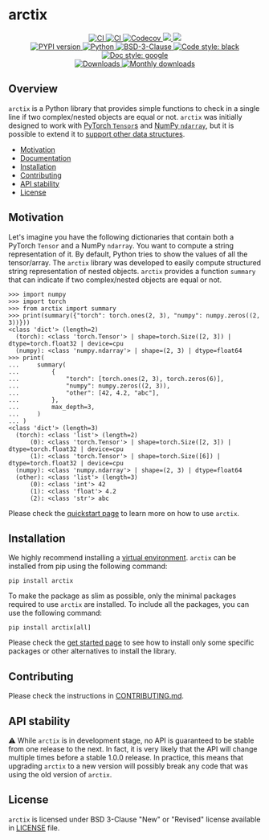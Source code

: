 # arctix

<p align="center">
    <a href="https://github.com/durandtibo/arctix/actions">
        <img alt="CI" src="https://github.com/durandtibo/arctix/workflows/CI/badge.svg?event=push&branch=main">
    </a>
    <a href="https://durandtibo.github.io/arctix/">
        <img alt="CI" src="https://github.com/durandtibo/arctix/workflows/Documentation/badge.svg?event=push&branch=main">
    </a>
    <a href="https://codecov.io/gh/durandtibo/arctix">
        <img alt="Codecov" src="https://codecov.io/gh/durandtibo/arctix/branch/main/graph/badge.svg">
    </a>
    <a href="https://codeclimate.com/github/durandtibo/arctix/maintainability">
        <img src="https://api.codeclimate.com/v1/badges/61b8574ea18ecf106dce/maintainability" />
    </a>
    <a href="https://codeclimate.com/github/durandtibo/arctix/test_coverage">
        <img src="https://api.codeclimate.com/v1/badges/61b8574ea18ecf106dce/test_coverage" />
    </a>
    <br/>
    <a href="https://pypi.org/project/arctix/">
        <img alt="PYPI version" src="https://img.shields.io/pypi/v/arctix">
    </a>
    <a href="https://pypi.org/project/arctix/">
        <img alt="Python" src="https://img.shields.io/pypi/pyversions/arctix.svg">
    </a>
    <a href="https://opensource.org/licenses/BSD-3-Clause">
        <img alt="BSD-3-Clause" src="https://img.shields.io/pypi/l/arctix">
    </a>
    <a href="https://github.com/psf/black">
        <img  alt="Code style: black" src="https://img.shields.io/badge/code%20style-black-000000.svg">
    </a>
    <a href="https://google.github.io/styleguide/pyguide.html#s3.8-comments-and-docstrings">
        <img  alt="Doc style: google" src="https://img.shields.io/badge/%20style-google-3666d6.svg">
    </a>
    <br/>
    <a href="https://pepy.tech/project/arctix">
        <img  alt="Downloads" src="https://static.pepy.tech/badge/arctix">
    </a>
    <a href="https://pepy.tech/project/arctix">
        <img  alt="Monthly downloads" src="https://static.pepy.tech/badge/arctix/month">
    </a>
    <br/>
</p>

## Overview

`arctix` is a Python library that provides simple functions to check in a single line if two
complex/nested objects are equal or not.
`arctix` was initially designed to work
with [PyTorch `Tensor`s](https://pytorch.org/docs/stable/tensors.html)
and [NumPy `ndarray`](https://numpy.org/doc/stable/reference/generated/numpy.ndarray.html), but it
is possible to extend it
to [support other data structures](https://durandtibo.github.io/arctix/customization).

- [Motivation](#motivation)
- [Documentation](https://durandtibo.github.io/arctix/)
- [Installation](#installation)
- [Contributing](#contributing)
- [API stability](#api-stability)
- [License](#license)

## Motivation

Let's imagine you have the following dictionaries that contain both a PyTorch `Tensor` and a
NumPy `ndarray`.
You want to compute a string representation of it.
By default, Python tries to show the values of all the tensor/array.
The `arctix` library was developed to easily compute structured string representation of nested
objects.
`arctix` provides a function `summary` that can indicate if two complex/nested objects are equal or
not.

```pycon
>>> import numpy
>>> import torch
>>> from arctix import summary
>>> print(summary({"torch": torch.ones(2, 3), "numpy": numpy.zeros((2, 3))}))
<class 'dict'> (length=2)
  (torch): <class 'torch.Tensor'> | shape=torch.Size([2, 3]) | dtype=torch.float32 | device=cpu
  (numpy): <class 'numpy.ndarray'> | shape=(2, 3) | dtype=float64
>>> print(
...     summary(
...         {
...             "torch": [torch.ones(2, 3), torch.zeros(6)],
...             "numpy": numpy.zeros((2, 3)),
...             "other": [42, 4.2, "abc"],
...         },
...         max_depth=3,
...     )
... )
<class 'dict'> (length=3)
  (torch): <class 'list'> (length=2)
      (0): <class 'torch.Tensor'> | shape=torch.Size([2, 3]) | dtype=torch.float32 | device=cpu
      (1): <class 'torch.Tensor'> | shape=torch.Size([6]) | dtype=torch.float32 | device=cpu
  (numpy): <class 'numpy.ndarray'> | shape=(2, 3) | dtype=float64
  (other): <class 'list'> (length=3)
      (0): <class 'int'> 42
      (1): <class 'float'> 4.2
      (2): <class 'str'> abc
```

Please check the [quickstart page](https://durandtibo.github.io/arctix/quickstart) to learn more on
how to use `arctix`.

## Installation

We highly recommend installing
a [virtual environment](https://packaging.python.org/guides/installing-using-pip-and-virtual-environments/).
`arctix` can be installed from pip using the following command:

```shell
pip install arctix
```

To make the package as slim as possible, only the minimal packages required to use `arctix` are
installed.
To include all the packages, you can use the following command:

```shell
pip install arctix[all]
```

Please check the [get started page](https://durandtibo.github.io/arctix/get_started) to see how to
install only some specific packages or other alternatives to install the library.

## Contributing

Please check the instructions in [CONTRIBUTING.md](.github/CONTRIBUTING.md).

## API stability

:warning: While `arctix` is in development stage, no API is guaranteed to be stable from one
release to the next.
In fact, it is very likely that the API will change multiple times before a stable 1.0.0 release.
In practice, this means that upgrading `arctix` to a new version will possibly break any code that
was using the old version of `arctix`.

## License

`arctix` is licensed under BSD 3-Clause "New" or "Revised" license available in [LICENSE](LICENSE)
file.

